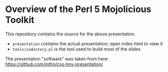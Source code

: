 # Overview of the Perl 5 Mojolicious Toolkit

This repository contains the source for the above presentation.

* `presentation` contains the actual presentation; open index.html to view it
* `tools/codestory.pl` is the tool used to build most of the slides

The presentation "software" was taken from here:
https://github.com/jnthn/css-tiny-presentation/